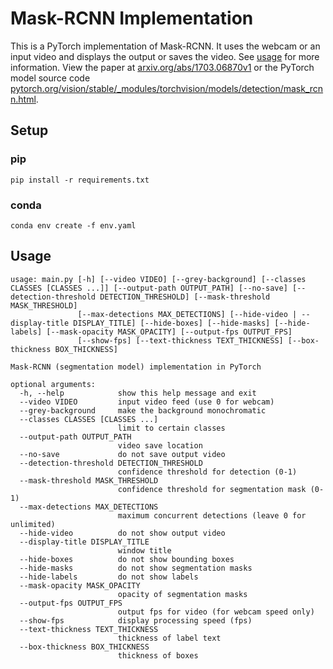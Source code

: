 # Mask-RCNN Implementation
This is a PyTorch implementation of Mask-RCNN. It uses the webcam or an input video and displays the output or saves the video. See [usage](#usage) for more information.
View the paper at [arxiv.org/abs/1703.06870v1](https://arxiv.org/abs/1703.06870v1) or the PyTorch model source code [pytorch.org/vision/stable/_modules/torchvision/models/detection/mask_rcnn.html](https://pytorch.org/vision/stable/_modules/torchvision/models/detection/mask_rcnn.html).
## Setup
### pip
`pip install -r requirements.txt`
### conda
`conda env create -f env.yaml`
## Usage
```
usage: main.py [-h] [--video VIDEO] [--grey-background] [--classes CLASSES [CLASSES ...]] [--output-path OUTPUT_PATH] [--no-save] [--detection-threshold DETECTION_THRESHOLD] [--mask-threshold MASK_THRESHOLD]
               [--max-detections MAX_DETECTIONS] [--hide-video | --display-title DISPLAY_TITLE] [--hide-boxes] [--hide-masks] [--hide-labels] [--mask-opacity MASK_OPACITY] [--output-fps OUTPUT_FPS]
               [--show-fps] [--text-thickness TEXT_THICKNESS] [--box-thickness BOX_THICKNESS]

Mask-RCNN (segmentation model) implementation in PyTorch

optional arguments:
  -h, --help            show this help message and exit
  --video VIDEO         input video feed (use 0 for webcam)
  --grey-background     make the background monochromatic
  --classes CLASSES [CLASSES ...]
                        limit to certain classes
  --output-path OUTPUT_PATH
                        video save location
  --no-save             do not save output video
  --detection-threshold DETECTION_THRESHOLD
                        confidence threshold for detection (0-1)
  --mask-threshold MASK_THRESHOLD
                        confidence threshold for segmentation mask (0-1)
  --max-detections MAX_DETECTIONS
                        maximum concurrent detections (leave 0 for unlimited)
  --hide-video          do not show output video
  --display-title DISPLAY_TITLE
                        window title
  --hide-boxes          do not show bounding boxes
  --hide-masks          do not show segmentation masks
  --hide-labels         do not show labels
  --mask-opacity MASK_OPACITY
                        opacity of segmentation masks
  --output-fps OUTPUT_FPS
                        output fps for video (for webcam speed only)
  --show-fps            display processing speed (fps)
  --text-thickness TEXT_THICKNESS
                        thickness of label text
  --box-thickness BOX_THICKNESS
                        thickness of boxes
```